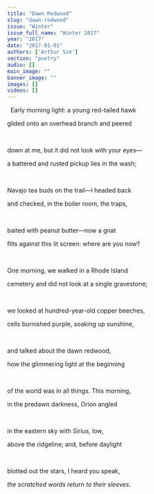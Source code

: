 ```yaml
---
title: "Dawn Redwood"
slug: "dawn-redwood"
issue: "Winter"
issue_full_name: "Winter 2017"
year: "2017"
date: "2017-01-01"
authors: ['Arthur Sze']
section: "poetry"
audio: []
main_image: ""
banner_image: ""
images: []
videos: []
---
```

  Early morning light: a young red-tailed hawk

 glided onto an overhead branch and peered

  

 down at me, but it did not look with your eyes—

 a battered and rusted pickup lies in the wash;

  

 Navajo tea buds on the trail—I headed back

 and checked, in the boiler room, the traps,

  

 baited with peanut butter—now a gnat

 flits against this lit screen: where are you now?

  

 One morning, we walked in a Rhode Island

 cemetery and did not look at a single gravestone;

  

 we looked at hundred-year-old copper beeches,

 cells burnished purple, soaking up sunshine,

  

 and talked about the dawn redwood,

 how the glimmering light at the beginning

  

 of the world was in all things. This morning,

 in the predawn darkness, Orion angled

  

 in the eastern sky with Sirius, low,

 above the ridgeline; and, before daylight

  

 blotted out the stars, I heard you speak,

 *the scratched words return to their sleeves*.

